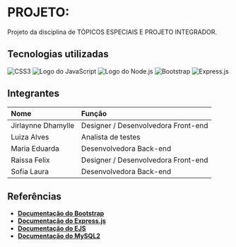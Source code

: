 # PROJETO:  

Projeto da disciplina de TÓPICOS ESPECIAIS E PROJETO INTEGRADOR.

## Tecnologias utilizadas

![CSS3](https://img.shields.io/badge/css3-%231572B6.svg?style=for-the-badge&logo=css3&logoColor=white)
![Logo do JavaScript](https://img.shields.io/badge/JavaScript-323330?style=for-the-badge&logo=javascript&logoColor=F7DF1E)
![Logo do Node.js](https://img.shields.io/badge/Node.js-2B8244?style=for-the-badge&logo=node.js&logoColor=white)
![Bootstrap](https://img.shields.io/badge/bootstrap-%238511FA.svg?style=for-the-badge&logo=bootstrap&logoColor=white)
![Express.js](https://img.shields.io/badge/express.js-%23404d59.svg?style=for-the-badge&logo=express&logoColor=%2361DAFB)

## Integrantes 

| Nome              | Função                                      |
| :---------------- | :------------------------------------------ |
| Jirlaynne Dhamylle| Designer / Desenvolvedora Front-end         |
| Luiza Alves       | Analista de testes                          |
| Maria Eduarda     | Desenvolvedora Back-end                     |
| Raissa Felix      | Designer / Desenvolvedora Front-end         |
| Sofia Laura       | Desenvolvedora Back-end                     |

## Referências

- **[Documentação do Bootstrap](https://getbootstrap.com/docs/5.3/getting-started/introduction/)**
- **[Documentação do Express.js](https://expressjs.com/)**
- **[Documentação do EJS](https://ejs.co/)**
- **[Documentação do MySQL2](https://sidorares.github.io/node-mysql2/docs)**
